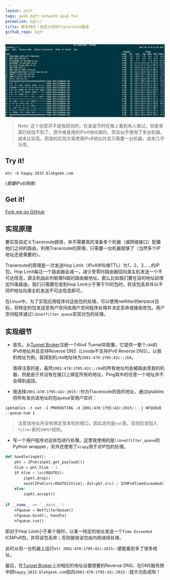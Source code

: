 ```yaml
---
layout: post
tags: geek bgtr network ipv6 fun
permalink: bgtr/
title: 新年快乐！自定义你的Traceroute路径
github_repo: bgtr
---
```


![](images/happy.2015.png)

> Note: 这个创意并不是我原创的，在圣诞节时在推上看到有人做过，但是来源已经找不到了。原作者是用的IPv4地址做的，而且似乎使用了多台机器，成本比较高。而我的实现方案使用IPv6地址并且只需要一台机器，成本几乎为零。

## Try it!

```
mtr -6 happy.2015.blahgeek.com
```

(_需要IPv6网络_）

## Get it!

[Fork me on GitHub](https://github.com/blahgeek/bgtr)

## 实现原理

要实现自定义Traceroute路径，并不需要真的准备多个机器（或网络接口）配置他们之间的路由，利用Traceroute的原理，只需要一台机器就够了（当然多个IP地址还是需要的）。

Traceroute的原理是一次发送Hop Limit（IPv4中叫做TTL）为1，2，3……的IP包，Hop Limit每过一个路由器会减一，减少至零时路由器回向源主机发送一个不可达信息，源主机由此判断第N跳的路由器地址。那么比如我们要在目的地址前增加10条路由，我们只需要在收到Hop Limit小于等于10的包时，将该包丢弃并以不同IP地址向源主机发送不可达信息即可。

在Linux中，为了实现应用程序对这些包的处理，可以使用netfilter的`NFQUEUE`目标，将特定的包发送至用户空间由用户空间程序处理并决定丢弃或接收改包。用户空间程序通过`libnetfilter_queue`实现对包的处理。

## 实现细节

- 首先，从[Tunnel Broker](http://www.tunnelbroker.net)注册一个6in4 Tunnel并配置，它提供一整个`/64`的IPv6地址并且支持Reverse DNS（Linode不支持IPv6 Reverse DNS）。以我的地址为例，我得到的`/64`地址块为`2001:470:1f05:42c::/64`。

  值得注意的是，虽然`2001:470:1f05:42c::/64`的所有地址均会被路由至我的机器，但是由于并没有在接口上绑定所有的地址，Ping其中的任意一个地址并不会得到返回。
  
- 我选择`2001:470:1f05:42c:2015::`作为Traceroute的目的地址，通过iptables将所有发向该地址的包queue至用户空间：

```
ip6tables -t nat -I PREROUTING -d 2001:470:1f05:42c:2015:: -j NFQUEUE --queue-num 1
```

> 注意该地址并没有绑定至本机的接口，因此走的是`nat`表，否则应该加入`filter`表的`INPUT`规则。

- 写一个用户程序对这些包进行处理。这里我使用的是`libnetfilter_queue`的Python wrapper，另外还使用了`scapy`用于对IP包的处理。

```python
def handle(inpkt):
    pkt = IPv6(inpkt.get_payload())
    hlim = pkt.hlim - 1
    if hlim < len(ROUTES):
        inpkt.drop()
        send(IPv6(src=ROUTES[hlim], dst=pkt.src) / ICMPv6TimeExceeded() / pkt)
    else:
        inpkt.accept()

if __name__ == '__main__':
    nfqueue = NetfilterQueue()
    nfqueue.bind(1, handle)
    nfqueue.run()
```

即对于Hop Limit小于某个值时，以某一特定的地址发送一个`Time Exceeded` ICMPv6包，并将该包丢弃；否则接收该包由内核继续处理。

此时从另一台机器上运行`mtr 2001:470:1f05:42c:2015::`便能看到多了很多地址。

最后，在[Tunnel Broker](http://www.tunnelbroker.net)上对相应的地址设置想要的Reverse DNS，在DNS服务商中把`happy.2015.blahgeek.com`指向`2001:470:1f05:42c:2015::`就大功告成啦！
